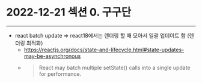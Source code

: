 # 2022-12-21 섹션 0. 구구단
* *********************************
* react batch update => react18에서는 렌더링 할 때 모아서 일괄 업데이트 함 (렌더링 최적화)
  * https://reactjs.org/docs/state-and-lifecycle.html#state-updates-may-be-asynchronous
  * >React may batch multiple setState() calls into a single update for performance.
